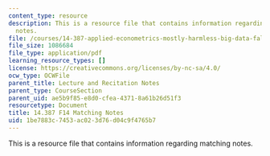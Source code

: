```yaml
---
content_type: resource
description: This is a resource file that contains information regarding matching
  notes.
file: /courses/14-387-applied-econometrics-mostly-harmless-big-data-fall-2014/1be7883c7453ac023d76d04c9f4765b7_MIT14_387F14_Matching.pdf
file_size: 1086684
file_type: application/pdf
learning_resource_types: []
license: https://creativecommons.org/licenses/by-nc-sa/4.0/
ocw_type: OCWFile
parent_title: Lecture and Recitation Notes
parent_type: CourseSection
parent_uid: ae5b9f85-e8d0-cfea-4371-8a61b26d51f3
resourcetype: Document
title: 14.387 F14 Matching Notes
uid: 1be7883c-7453-ac02-3d76-d04c9f4765b7
---
```

This is a resource file that contains information regarding matching notes.
